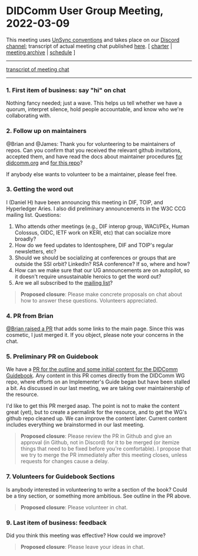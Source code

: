 # DIDComm User Group Meeting, 2022-03-09

This meeting uses [UnSync conventions](https://hackmd.io/@dhh1128/Sk5_Gb2J9) and takes place on our [Discord channel](https://discord.gg/eNN4Wns6Jb); transcript of actual meeting chat published [here](2022-03-09-transcript.md).
[ [charter](https://github.com/decentralized-identity/didcomm-usergroup/tree/main/charter.md) | [meeting archive](https://github.com/decentralized-identity/didcomm-usergroup/tree/main/meetings/) |  [schedule](https://github.com/decentralized-identity/didcomm-usergroup/tree/main/schedule.md) ]

<hr>

[transcript of meeting chat](2022-03-09-transcript.md)
<hr>

### 1. First item of business: say "hi" on chat
Nothing fancy needed; just a wave. This helps us tell whether we have a quorum, interpret silence,  hold people accountable, and know who we're collaborating with.

### 2. Follow up on maintainers
@Brian and @James: Thank you for volunteering to be maintainers of repos. Can you confirm that you received the relevant github invitations, accepted them, and have read the docs about maintainer procedures [for didcomm.org](https://github.com/decentralized-identity/didcomm.org/blob/main/docs/maintainer-guide.md) and [for this repo](../contributing.md)?

If anybody else wants to volunteer to be a maintainer, please feel free.

### 3. Getting the word out

I (Daniel H) have been announcing this meeting in DIF, TOIP, and Hyperledger Aries. I also did preliminary announcements in the W3C CCG mailing list. Questions:

1. Who attends other meetings (e.g., DIF interop group, WACI/PEx, Human Colossus, OIDC, IETF work on KERI, etc) that can socialize more broadly?
2. How do we feed updates to Identosphere, DIF and TOIP's regular newsletters, etc?
4. Should we should be socializing at conferences or groups that are outside the SSI orbit? LinkedIn? RSA conference? If so, where and how?
5. How can we make sure that our UG announcements are on autopilot, so it doesn't require unsustainable heroics to get the word out?
6. Are we all subscribed to the [mailing list](https://lists.identity.foundation/g/didcomm-usergroup)?

>**Proposed closure**: Please make concrete proposals on chat about how to answer these questions. Volunteers appreciated.

### 4. PR from Brian

[@Brian raised a PR](https://github.com/decentralized-identity/didcomm.org/pull/27) that adds some links to the main page. Since this was cosmetic, I just merged it. If you object, please note your concerns in the chat.

### 5. Preliminary PR on Guidebook

We have a [PR for the outline and some initial content for the DIDComm Guidebook](https://github.com/decentralized-identity/didcomm.org/pull/26). Any content in this PR comes directly from the DIDComm WG repo, where efforts on an Implementer's Guide began but have been stalled a bit. As discussed in our last meeting, we are taking over maintainership of the resource.

I'd like to get this PR merged asap. The point is not to make the content great (yet), but to create a permalink for the resource, and to get the WG's github repo cleaned up. We can improve the content later. Current content includes everything we brainstormed in our last meeting.

>**Proposed closure**: Please review the PR in Github and give an approval (in Github, not in Discord) for it to be merged (or itemize things that need to be fixed before you're comfortable). I propose that we try to merge the PR immediately after this meeting closes, unless requests for changes cause a delay.

### 7. Volunteers for Guidebook Sections

Is anybody interested in volunteering to write a section of the book? Could be a tiny section, or something more ambitious. See outline in the PR above.

>**Proposed closure**: Please volunteer in chat.

### 9. Last item of business: feedback

Did you think this meeting was effective? How could we improve?

>**Proposed closure**: Please leave your ideas in chat.
